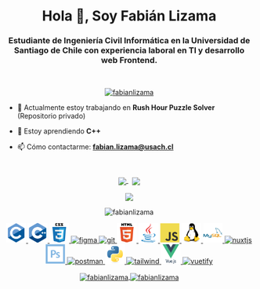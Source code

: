 <h1 align="center">Hola 👋, Soy Fabián Lizama</h1>
<h3 align="center">Estudiante de Ingeniería Civil Informática en la Universidad de Santiago de Chile con experiencia laboral en TI y desarrollo web Frontend.</h3>

<br>
<p align="center">
  <a href="https://github.com/ryo-ma/github-profile-trophy">
    <img src="https://github-profile-trophy.vercel.app/?username=fabianlizama&theme=monokai&rank=S,AAA,AA,A,B,C&column=4&margin-w=10&no-bg=true&no-frame=true" alt="fabianlizama "/>
  </a>
</p>

- 🔭 Actualmente estoy trabajando en **Rush Hour Puzzle Solver** (Repositorio privado)

- 🌱 Estoy aprendiendo **C++**

- 📫 Cómo contactarme: <a>**fabian.lizama@usach.cl**</a>

<br>
<p align=center>
  <a &nbsp href="https://github.com/fabianlizama/maiTicketsProject">
    <img align="center" src="https://github-readme-stats-fabianlizama.vercel.app/api/pin/?username=fabianlizama&repo=maiTicketsProject&theme=monokai" />
  </a>
  &nbsp
  <a &nbsp href="https://github.com/fabianlizama/scheme-image-editor">
    <img align="center" src="https://github-readme-stats-fabianlizama.vercel.app/api/pin/?username=fabianlizama&repo=scheme-image-editor&theme=monokai" />
  </a>
</p>
<p align="center">
  <a &nbsp href="https://github.com/fabianlizama/hash-file-tool">
    <img align="center" src="https://github-readme-stats-fabianlizama.vercel.app/api/pin/?username=fabianlizama&repo=hash-file-tool&theme=monokai" />
  </a>
</p>
<p align="center">
  <img src="https://github-readme-stats-fabianlizama.vercel.app/api?username=fabianlizama&show_icons=true&theme=monokai&locale=es&include_all_commits=true" alt="fabianlizama" />
</p>
<p align="center">
  <a href="https://www.cprogramming.com/" target="_blank" rel="noreferrer"> <img src="https://raw.githubusercontent.com/devicons/devicon/master/icons/c/c-original.svg" alt="c" width="40" height="40"/> </a> <a href="https://www.w3schools.com/cpp/" target="_blank" rel="noreferrer"> <img src="https://raw.githubusercontent.com/devicons/devicon/master/icons/cplusplus/cplusplus-original.svg" alt="cplusplus" width="40" height="40"/> </a> <a href="https://www.w3schools.com/css/" target="_blank" rel="noreferrer"> <img src="https://raw.githubusercontent.com/devicons/devicon/master/icons/css3/css3-original-wordmark.svg" alt="css3" width="40" height="40"/> </a> <a href="https://www.figma.com/" target="_blank" rel="noreferrer"> <img src="https://www.vectorlogo.zone/logos/figma/figma-icon.svg" alt="figma" width="40" height="40"/> </a> <a href="https://git-scm.com/" target="_blank" rel="noreferrer"> <img src="https://www.vectorlogo.zone/logos/git-scm/git-scm-icon.svg" alt="git" width="40" height="40"/> </a> <a href="https://www.w3.org/html/" target="_blank" rel="noreferrer"> <img src="https://raw.githubusercontent.com/devicons/devicon/master/icons/html5/html5-original-wordmark.svg" alt="html5" width="40" height="40"/> </a> <a href="https://www.java.com" target="_blank" rel="noreferrer"> <img src="https://raw.githubusercontent.com/devicons/devicon/master/icons/java/java-original.svg" alt="java" width="40" height="40"/> </a> <a href="https://developer.mozilla.org/en-US/docs/Web/JavaScript" target="_blank" rel="noreferrer"> <img src="https://raw.githubusercontent.com/devicons/devicon/master/icons/javascript/javascript-original.svg" alt="javascript" width="40" height="40"/> </a> <a href="https://www.linux.org/" target="_blank" rel="noreferrer"> <img src="https://raw.githubusercontent.com/devicons/devicon/master/icons/linux/linux-original.svg" alt="linux" width="40" height="40"/> </a> <a href="https://www.mysql.com/" target="_blank" rel="noreferrer"> <img src="https://raw.githubusercontent.com/devicons/devicon/master/icons/mysql/mysql-original-wordmark.svg" alt="mysql" width="40" height="40"/> </a> <a href="https://nuxtjs.org/" target="_blank" rel="noreferrer"> <img src="https://www.vectorlogo.zone/logos/nuxtjs/nuxtjs-icon.svg" alt="nuxtjs" width="40" height="40"/> </a> <a href="https://www.photoshop.com/en" target="_blank" rel="noreferrer"> <img src="https://raw.githubusercontent.com/devicons/devicon/master/icons/photoshop/photoshop-line.svg" alt="photoshop" width="40" height="40"/> </a> <a href="https://postman.com" target="_blank" rel="noreferrer"> <img src="https://www.vectorlogo.zone/logos/getpostman/getpostman-icon.svg" alt="postman" width="40" height="40"/> </a> <a href="https://www.python.org" target="_blank" rel="noreferrer"> <img src="https://raw.githubusercontent.com/devicons/devicon/master/icons/python/python-original.svg" alt="python" width="40" height="40"/> </a> <a href="https://tailwindcss.com/" target="_blank" rel="noreferrer"> <img src="https://www.vectorlogo.zone/logos/tailwindcss/tailwindcss-icon.svg" alt="tailwind" width="40" height="40"/> </a> <a href="https://vuejs.org/" target="_blank" rel="noreferrer"> <img src="https://raw.githubusercontent.com/devicons/devicon/master/icons/vuejs/vuejs-original-wordmark.svg" alt="vuejs" width="40" height="40"/> </a> <a href="https://vuetifyjs.com/en/" target="_blank" rel="noreferrer"> <img src="https://bestofjs.org/logos/vuetify.svg" alt="vuetify" width="40" height="40"/> </a>
</p>
  
<p align="center">
  <a href="https://linkedin.com/in/fabianlizama" target="blank">
    <img align="center" src="https://raw.githubusercontent.com/rahuldkjain/github-profile-readme-generator/master/src/images/icons/Social/linked-in-alt.svg" alt="fabianlizama" height="30" width="40" />
  </a>
  <a href="https://github.com/FabianLizama" target="blank">
    <img align="center" src="https://raw.githubusercontent.com/rahuldkjain/github-profile-readme-generator/master/src/images/icons/Social/github.svg" alt="fabianlizama" height="30" width="40" />
  </a>
</p>
